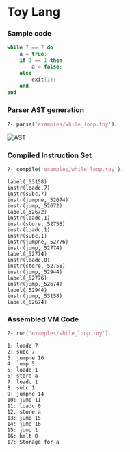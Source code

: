 # Toy Lang

### Sample code

```lua
while 7 == 7 do
    a = true;
    if 1 == 1 then
        a = false;
    else
        exit(1);
    end
end
```

### Parser AST generation

```pl
?- parse('examples/while_loop.toy').
```

![AST](https://github.com/user-attachments/assets/944aa41d-5afc-4c0e-ab0e-dcc05c96700b)

### Compiled Instruction Set

```pl
?- compile('examples/while_loop.toy').
```

```antlr
label(_53158)
instr(loadc,7)
instr(subc,7)
instr(jumpne,_52674)
instr(jump,_52672)
label(_52672)
instr(loadc,1)
instr(store,_52758)
instr(loadc,1)
instr(subc,1)
instr(jumpne,_52776)
instr(jump,_52774)
label(_52774)
instr(loadc,0)
instr(store,_52758)
instr(jump,_52944)
label(_52776)
instr(jump,_52674)
label(_52944)
instr(jump,_53158)
label(_52674)
```

### Assembled VM Code

```pl
?- run('examples/while_loop.toy').
```

```antlr
1: loadc 7
2: subc 7
3: jumpne 16
4: jump 5
5: loadc 1
6: store a
7: loadc 1
8: subc 1
9: jumpne 14
10: jump 11
11: loadc 0
12: store a
13: jump 15
14: jump 16
15: jump 1
16: halt 0
17: Storage for a
```
